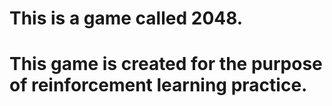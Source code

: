 # This is a game called 2048.

# This game is created for the purpose of reinforcement learning practice.
